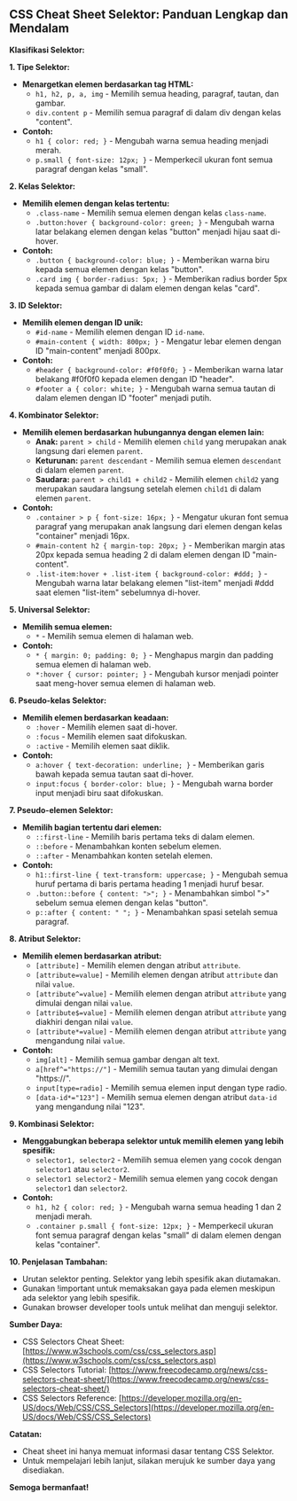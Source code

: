## CSS Cheat Sheet Selektor: Panduan Lengkap dan Mendalam

**Klasifikasi Selektor:**

**1. Tipe Selektor:**

* **Menargetkan elemen berdasarkan tag HTML:**
    * `h1, h2, p, a, img` - Memilih semua heading, paragraf, tautan, dan gambar.
    * `div.content p` - Memilih semua paragraf di dalam div dengan kelas "content".
* **Contoh:**
    * `h1 { color: red; }` - Mengubah warna semua heading menjadi merah.
    * `p.small { font-size: 12px; }` - Memperkecil ukuran font semua paragraf dengan kelas "small".

**2. Kelas Selektor:**

* **Memilih elemen dengan kelas tertentu:**
    * `.class-name` - Memilih semua elemen dengan kelas `class-name`.
    * `.button:hover { background-color: green; }` - Mengubah warna latar belakang elemen dengan kelas "button" menjadi hijau saat di-hover.
* **Contoh:**
    * `.button { background-color: blue; }` - Memberikan warna biru kepada semua elemen dengan kelas "button".
    * `.card img { border-radius: 5px; }` - Memberikan radius border 5px kepada semua gambar di dalam elemen dengan kelas "card".

**3. ID Selektor:**

* **Memilih elemen dengan ID unik:**
    * `#id-name` - Memilih elemen dengan ID `id-name`.
    * `#main-content { width: 800px; }` - Mengatur lebar elemen dengan ID "main-content" menjadi 800px.
* **Contoh:**
    * `#header { background-color: #f0f0f0; }` - Memberikan warna latar belakang #f0f0f0 kepada elemen dengan ID "header".
    * `#footer a { color: white; }` - Mengubah warna semua tautan di dalam elemen dengan ID "footer" menjadi putih.

**4. Kombinator Selektor:**

* **Memilih elemen berdasarkan hubungannya dengan elemen lain:**
    * **Anak:** `parent > child` - Memilih elemen `child` yang merupakan anak langsung dari elemen `parent`.
    * **Keturunan:** `parent descendant` - Memilih semua elemen `descendant` di dalam elemen `parent`.
    * **Saudara:** `parent > child1 + child2` - Memilih elemen `child2` yang merupakan saudara langsung setelah elemen `child1` di dalam elemen `parent`.
* **Contoh:**
    * `.container > p { font-size: 16px; }` - Mengatur ukuran font semua paragraf yang merupakan anak langsung dari elemen dengan kelas "container" menjadi 16px.
    * `#main-content h2 { margin-top: 20px; }` - Memberikan margin atas 20px kepada semua heading 2 di dalam elemen dengan ID "main-content".
    * `.list-item:hover + .list-item { background-color: #ddd; }` - Mengubah warna latar belakang elemen "list-item" menjadi #ddd saat elemen "list-item" sebelumnya di-hover.

**5. Universal Selektor:**

* **Memilih semua elemen:**
    * `*` - Memilih semua elemen di halaman web.
* **Contoh:**
    * `* { margin: 0; padding: 0; }` - Menghapus margin dan padding semua elemen di halaman web.
    * `*:hover { cursor: pointer; }` - Mengubah kursor menjadi pointer saat meng-hover semua elemen di halaman web.

**6. Pseudo-kelas Selektor:**

* **Memilih elemen berdasarkan keadaan:**
    * `:hover` - Memilih elemen saat di-hover.
    * `:focus` - Memilih elemen saat difokuskan.
    * `:active` - Memilih elemen saat diklik.
* **Contoh:**
    * `a:hover { text-decoration: underline; }` - Memberikan garis bawah kepada semua tautan saat di-hover.
    * `input:focus { border-color: blue; }` - Mengubah warna border input menjadi biru saat difokuskan.

**7. Pseudo-elemen Selektor:**

* **Memilih bagian tertentu dari elemen:**
    * `::first-line` - Memilih baris pertama teks di dalam elemen.
    * `::before` - Menambahkan konten sebelum elemen.
    * `::after` - Menambahkan konten setelah elemen.
* **Contoh:**
    * `h1::first-line { text-transform: uppercase; }` - Mengubah semua huruf pertama di baris pertama heading 1 menjadi huruf besar.
    * `.button::before { content: ">"; }` - Menambahkan simbol ">" sebelum semua elemen dengan kelas "button".
    * `p::after { content: " "; }` - Menambahkan spasi setelah semua paragraf.

**8. Atribut Selektor:**

* **Memilih elemen berdasarkan atribut:**
    * `[attribute]` - Memilih elemen dengan atribut `attribute`.
    * `[attribute=value]` - Memilih elemen dengan atribut `attribute` dan nilai `value`.
    * `[attribute^=value]` - Memilih elemen dengan atribut `attribute` yang dimulai dengan nilai `value`.
    * `[attribute$=value]` - Memilih elemen dengan atribut `attribute` yang diakhiri dengan nilai `value`.
    * `[attribute*=value]` - Memilih elemen dengan atribut `attribute` yang mengandung nilai `value`.
* **Contoh:**
    * `img[alt]` - Memilih semua gambar dengan alt text.
    * `a[href^="https://"]` - Memilih semua tautan yang dimulai dengan "https://".
    * `input[type=radio]` - Memilih semua elemen input dengan type radio.
    * `[data-id*="123"]` - Memilih semua elemen dengan atribut `data-id` yang mengandung nilai "123".

**9. Kombinasi Selektor:**

* **Menggabungkan beberapa selektor untuk memilih elemen yang lebih spesifik:**
    * `selector1, selector2` - Memilih semua elemen yang cocok dengan `selector1` atau `selector2`.
    * `selector1 selector2` - Memilih semua elemen yang cocok dengan `selector1` dan `selector2`.
* **Contoh:**
    * `h1, h2 { color: red; }` - Mengubah warna semua heading 1 dan 2 menjadi merah.
    * `.container p.small { font-size: 12px; }` - Memperkecil ukuran font semua paragraf dengan kelas "small" di dalam elemen dengan kelas "container".

**10. Penjelasan Tambahan:**

* Urutan selektor penting. Selektor yang lebih spesifik akan diutamakan.
* Gunakan !important untuk memaksakan gaya pada elemen meskipun ada selektor yang lebih spesifik.
* Gunakan browser developer tools untuk melihat dan menguji selektor.

**Sumber Daya:**

* CSS Selectors Cheat Sheet: [https://www.w3schools.com/css/css_selectors.asp](https://www.w3schools.com/css/css_selectors.asp)
* CSS Selectors Tutorial: [https://www.freecodecamp.org/news/css-selectors-cheat-sheet/](https://www.freecodecamp.org/news/css-selectors-cheat-sheet/)
* CSS Selectors Reference: [https://developer.mozilla.org/en-US/docs/Web/CSS/CSS_Selectors](https://developer.mozilla.org/en-US/docs/Web/CSS/CSS_Selectors)

**Catatan:**

* Cheat sheet ini hanya memuat informasi dasar tentang CSS Selektor.
* Untuk mempelajari lebih lanjut, silakan merujuk ke sumber daya yang disediakan.

**Semoga bermanfaat!**
